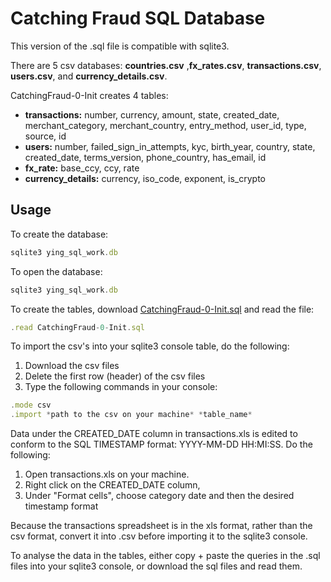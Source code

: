 # Catching Fraud SQL Database
This version of the .sql file is compatible with sqlite3.

There are 5 csv databases: **countries.csv** ,**fx_rates.csv**, **transactions.csv**, **users.csv**, and **currency_details.csv**.

CatchingFraud-0-Init creates 4 tables:
* **transactions:** number, currency, amount, state, created_date, merchant_category, merchant_country, entry_method, user_id, type, source, id
* **users:** number, failed_sign_in_attempts, kyc, birth_year, country, state, created_date, terms_version, phone_country, has_email, id
* **fx_rate:** base_ccy, ccy, rate
* **currency_details:** currency, iso_code, exponent, is_crypto

## Usage
To create the database:
```javascript
sqlite3 ying_sql_work.db
```
To open the database:
```javascript
sqlite3 ying_sql_work.db
```
To create the tables, download [CatchingFraud-0-Init.sql](addhere) and read the file:
```javascript
.read CatchingFraud-0-Init.sql
```
To import the csv's into your sqlite3 console table, do the following:
1. Download the csv files
2. Delete the first row (header) of the csv files
3. Type the following commands in your console:
```javascript
.mode csv
.import *path to the csv on your machine* *table_name*
```

Data under the CREATED_DATE column in transactions.xls is edited to conform to the SQL TIMESTAMP format: YYYY-MM-DD HH:MI:SS. Do the following: 
1. Open transactions.xls on your machine.
1. Right click on the CREATED_DATE column,
1. Under "Format cells", choose category date and then the desired timestamp format

Because the transactions spreadsheet is in the xls format, rather than the csv format, convert it into .csv before importing it to the sqlite3 console. 

To analyse the data in the tables, either copy + paste the queries in the .sql files into your sqlite3 console, or download the sql files and read them.
